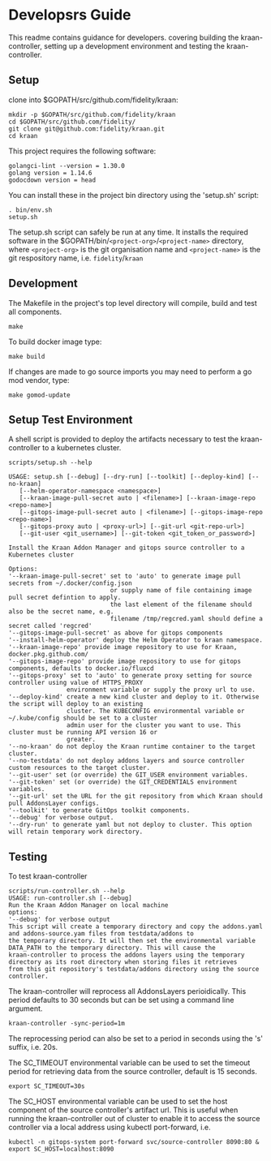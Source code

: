 # Developsrs Guide

This readme contains guidance for developers. covering building the kraan-controller, setting up a development environment and testing the kraan-controller.

## Setup

clone into $GOPATH/src/github.com/fidelity/kraan:

    mkdir -p $GOPATH/src/github.com/fidelity/kraan
    cd $GOPATH/src/github.com/fidelity/
    git clone git@github.com:fidelity/kraan.git
    cd kraan

This project requires the following software:

    golangci-lint --version = 1.30.0
    golang version = 1.14.6
    godocdown version = head

You can install these in the project bin directory using the 'setup.sh' script:

    . bin/env.sh
    setup.sh

The setup.sh script can safely be run at any time. It installs the required software in the $GOPATH/bin/`<project-org>`/`<project-name>` directory, where `<project-org>` is the git organisation name and `<project-name>` is the git respository name, i.e. `fidelity`/`kraan`

## Development

The Makefile in the project's top level directory will compile, build and test all components.

    make

To build docker image type:

    make build

If changes are made to go source imports you may need to perform a go mod vendor, type:

    make gomod-update

## Setup Test Environment

A shell script is provided to deploy the artifacts necessary to test the kraan-controller to a kubernetes cluster.

    scripts/setup.sh --help

    USAGE: setup.sh [--debug] [--dry-run] [--toolkit] [--deploy-kind] [--no-kraan]
       [--helm-operator-namespace <namespace>]
       [--kraan-image-pull-secret auto | <filename>] [--kraan-image-repo <repo-name>]
       [--gitops-image-pull-secret auto | <filename>] [--gitops-image-repo <repo-name>]
       [--gitops-proxy auto | <proxy-url>] [--git-url <git-repo-url>]
       [--git-user <git_username>] [--git-token <git_token_or_password>]

    Install the Kraan Addon Manager and gitops source controller to a Kubernetes cluster

    Options:
    '--kraan-image-pull-secret' set to 'auto' to generate image pull secrets from ~/.docker/config.json
                                or supply name of file containing image pull secret defintion to apply.
                                the last element of the filename should also be the secret name, e.g.
                                filename /tmp/regcred.yaml should define a secret called 'regcred'
    '--gitops-image-pull-secret' as above for gitops components
    '--install-helm-operator' deploy the Helm Operator to kraan namespace.
    '--kraan-image-repo' provide image repository to use for Kraan, docker.pkg.github.com/
    '--gitops-image-repo' provide image repository to use for gitops components, defaults to docker.io/fluxcd
    '--gitops-proxy' set to 'auto' to generate proxy setting for source controller using value of HTTPS_PROXY 
                    environment variable or supply the proxy url to use.
    '--deploy-kind' create a new kind cluster and deploy to it. Otherwise the script will deploy to an existing 
                    cluster. The KUBECONFIG environmental variable or ~/.kube/config should be set to a cluster 
                    admin user for the cluster you want to use. This cluster must be running API version 16 or 
                    greater.
    '--no-kraan' do not deploy the Kraan runtime container to the target cluster.
    '--no-testdata' do not deploy addons layers and source controller custom resources to the target cluster.
    '--git-user' set (or override) the GIT_USER environment variables.
    '--git-token' set (or override) the GIT_CREDENTIALS environment variables.
    '--git-url' set the URL for the git repository from which Kraan should pull AddonsLayer configs.
    '--toolkit' to generate GitOps toolkit components.
    '--debug' for verbose output.
    '--dry-run' to generate yaml but not deploy to cluster. This option will retain temporary work directory.

## Testing

To test kraan-controller

    scripts/run-controller.sh --help
    USAGE: run-controller.sh [--debug]
    Run the Kraan Addon Manager on local machine
    options:
    '--debug' for verbose output
    This script will create a temporary directory and copy the addons.yaml and addons-source.yam files from testdata/addons to
    the temporary directory. It will then set the environmental variable DATA_PATH to the temporary directory. This will cause the
    kraan-controller to process the addons layers using the temporary directory as its root directory when storing files it retrieves
    from this git repository's testdata/addons directory using the source controller.


The kraan-controller will reprocess all AddonsLayers perioidically. This period defaults to 30 seconds but can be set using a command line argument.

    kraan-controller -sync-period=1m

The reprocessing period can also be set to a period in seconds using the 's' suffix, i.e. 20s.

The SC_TIMEOUT environmental variable can be used to set the timeout period for retrieving data from the source controller, default is 15 seconds.

    export SC_TIMEOUT=30s

The SC_HOST environmental variable can be used to set the host component of the source controller's artifact url. This is useful when running the
kraan-controller out of cluster to enable it to access the source controller via a local address using kubectl port-forward, i.e.

    kubectl -n gitops-system port-forward svc/source-controller 8090:80 &
	export SC_HOST=localhost:8090

